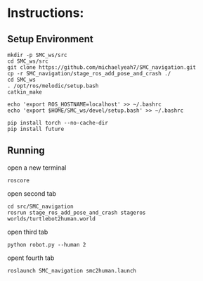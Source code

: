# Instructions:
## Setup Environment
```
mkdir -p SMC_ws/src
cd SMC_ws/src
git clone https://github.com/michaelyeah7/SMC_navigation.git
cp -r SMC_navigation/stage_ros_add_pose_and_crash ./
cd SMC_ws
. /opt/ros/melodic/setup.bash
catkin_make

echo 'export ROS_HOSTNAME=localhost' >> ~/.bashrc
echo 'export $HOME/SMC_ws/devel/setup.bash' >> ~/.bashrc

pip install torch --no-cache-dir
pip install future
```

## Running
open a new terminal
```
roscore
```
open second tab
```
cd src/SMC_navigation
rosrun stage_ros_add_pose_and_crash stageros  worlds/turtlebot2human.world
```
open third tab
```
python robot.py --human 2
```
opent fourth tab 
```
roslaunch SMC_navigation smc2human.launch
